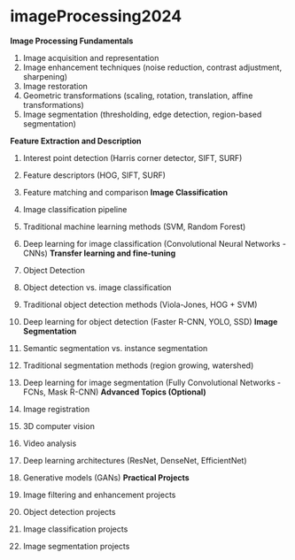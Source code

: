 # imageProcessing2024
**Image Processing Fundamentals**
1. Image acquisition and representation
2. Image enhancement techniques (noise reduction, contrast adjustment, sharpening)
3. Image restoration
4. Geometric transformations (scaling, rotation, translation, affine transformations)
5. Image segmentation (thresholding, edge detection, region-based segmentation)

**Feature Extraction and Description**

1. Interest point detection (Harris corner detector, SIFT, SURF)
2. Feature descriptors (HOG, SIFT, SURF)
3. Feature matching and comparison
**Image Classification**

1. Image classification pipeline
2. Traditional machine learning methods (SVM, Random Forest)
3. Deep learning for image classification (Convolutional Neural Networks - CNNs)
**Transfer learning and fine-tuning**
1. Object Detection
2. Object detection vs. image classification
3. Traditional object detection methods (Viola-Jones, HOG + SVM)
4. Deep learning for object detection (Faster R-CNN, YOLO, SSD)
**Image Segmentation**
1. Semantic segmentation vs. instance segmentation
2. Traditional segmentation methods (region growing, watershed)
3. Deep learning for image segmentation (Fully Convolutional Networks - FCNs, Mask R-CNN)
**Advanced Topics (Optional)**
1. Image registration
2. 3D computer vision
3. Video analysis
5. Deep learning architectures (ResNet, DenseNet, EfficientNet)
6. Generative models (GANs)
**Practical Projects**
1. Image filtering and enhancement projects
2. Object detection projects
3. Image classification projects
4. Image segmentation projects
